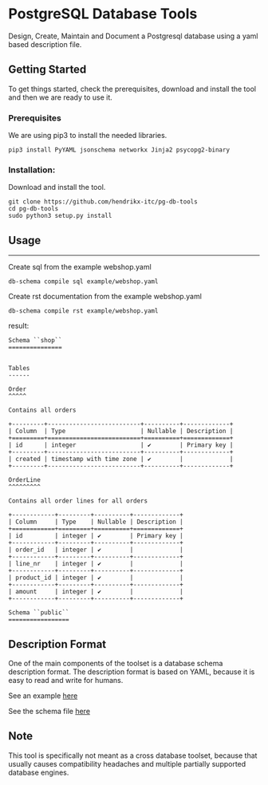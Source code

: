 # PostgreSQL Database Tools

Design, Create, Maintain and Document a Postgresql database using a yaml based 
description file.

## Getting Started

To get things started, check the prerequisites, download and install the 
tool and then we are ready to use it.

### Prerequisites

We are using pip3 to install the needed libraries.

```
pip3 install PyYAML jsonschema networkx Jinja2 psycopg2-binary
```

### Installation:

Download and install the tool.

```
git clone https://github.com/hendrikx-itc/pg-db-tools
cd pg-db-tools
sudo python3 setup.py install
```

## Usage
--------

Create sql from the example webshop.yaml
```
db-schema compile sql example/webshop.yaml
```

Create rst documentation from the example webshop.yaml
```
db-schema compile rst example/webshop.yaml
```
result:
```
Schema ``shop``
===============


Tables
------

Order
^^^^^

Contains all orders

+---------+--------------------------+----------+-------------+
| Column  | Type                     | Nullable | Description |
+=========+==========================+==========+=============+
| id      | integer                  | ✔        | Primary key |
+---------+--------------------------+----------+-------------+
| created | timestamp with time zone | ✔        |             |
+---------+--------------------------+----------+-------------+

OrderLine
^^^^^^^^^

Contains all order lines for all orders

+------------+---------+----------+-------------+
| Column     | Type    | Nullable | Description |
+============+=========+==========+=============+
| id         | integer | ✔        | Primary key |
+------------+---------+----------+-------------+
| order_id   | integer | ✔        |             |
+------------+---------+----------+-------------+
| line_nr    | integer | ✔        |             |
+------------+---------+----------+-------------+
| product_id | integer | ✔        |             |
+------------+---------+----------+-------------+
| amount     | integer | ✔        |             |
+------------+---------+----------+-------------+

Schema ``public``
=================
```


## Description Format

One of the main components of the toolset is a database schema description
format. The description format is based on YAML, because it is easy to read and
write for humans.

See an example [here](https://github.com/hendrikx-itc/pg-db-tools/blob/master/example/webshop.yaml)

See the schema file [here](https://github.com/hendrikx-itc/pg-db-tools/blob/master/src/pg_db_tools/spec.schema)

## Note


This tool is specifically not meant as a cross database toolset, because 
that usually causes compatibility headaches and multiple partially supported 
database engines.
